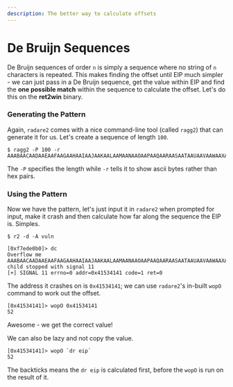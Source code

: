 ```yaml
---
description: The better way to calculate offsets
---
```


# De Bruijn Sequences

De Bruijn sequences of order `n` is simply a sequence where no string of `n` characters is repeated. This makes finding the offset until EIP much simpler - we can just pass in a De Bruijn sequence, get the value within EIP and find the **one possible match** within the sequence to calculate the offset. Let's do this on the **ret2win** binary.

### Generating the Pattern

Again, `radare2` comes with a nice command-line tool \(called `ragg2`\) that can generate it for us. Let's create a sequence of length `100`.

```text
$ ragg2 -P 100 -r
AAABAACAADAAEAAFAAGAAHAAIAAJAAKAALAAMAANAAOAAPAAQAARAASAATAAUAAVAAWAAXAAYAAZAAaAAbAAcAAdAAeAAfAAgAAh
```

The `-P` specifies the length while `-r` tells it to show ascii bytes rather than hex pairs.

### Using the Pattern

Now we have the pattern, let's just input it in `radare2` when prompted for input, make it crash and then calculate how far along the sequence the EIP is. Simples.

```text
$ r2 -d -A vuln

[0xf7ede0b0]> dc
Overflow me
AAABAACAADAAEAAFAAGAAHAAIAAJAAKAALAAMAANAAOAAPAAQAARAASAATAAUAAVAAWAAXAAYAAZAAaAAbAAcAAdAAeAAfAAgAAh
child stopped with signal 11
[+] SIGNAL 11 errno=0 addr=0x41534141 code=1 ret=0
```

The address it crashes on is `0x41534141`; we can use `radare2`'s in-built `wopO` command to work out the offset.

```text
[0x41534141]> wopO 0x41534141
52
```

Awesome - we get the correct value!

We can also be lazy and not copy the value.

```text
[0x41534141]> wopO `dr eip`
52
```

The backticks means the `dr eip` is calculated first, before the `wopO` is run on the result of it.

